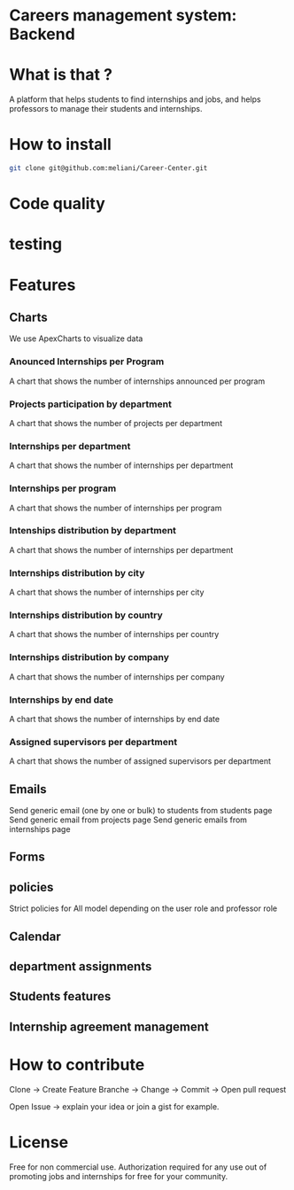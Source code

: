# Careers management system: Backend

# What is that ?

A platform that helps students to find internships and jobs, and helps professors to manage their students and internships.

# How to install

```bash
git clone git@github.com:meliani/Career-Center.git
```

# Code quality

# testing

# Features
## Charts
We use ApexCharts to visualize data
### Anounced Internships per Program
A chart that shows the number of internships announced per program
### Projects participation by department
A chart that shows the number of projects per department
### Internships per department
A chart that shows the number of internships per department
### Internships per program
A chart that shows the number of internships per program
### Intenships distribution by department
A chart that shows the number of internships per department
### Internships distribution by city
A chart that shows the number of internships per city
### Internships distribution by country
A chart that shows the number of internships per country
### Internships distribution by company
A chart that shows the number of internships per company
### Internships by end date
A chart that shows the number of internships by end date
### Assigned supervisors per department
A chart that shows the number of assigned supervisors per department


## Emails
Send generic email (one by one or bulk) to students from students page
Send generic email from projects page
Send generic emails from internships page

## Forms
## policies
Strict policies for All model depending on the user role and professor role
## Calendar
## department assignments
## Students features
## Internship agreement management


# How to contribute
Clone -> Create Feature Branche -> Change -> Commit -> Open pull request

Open Issue -> explain your idea or join a gist for example.


# License
Free for non commercial use.
Authorization required for any use out of promoting jobs and internships for free for your community.
